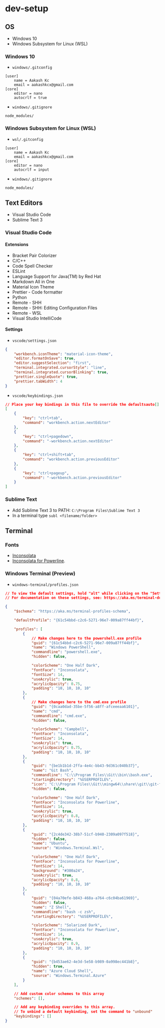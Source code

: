 # dev-setup

## OS

-   Windows 10
-   Windows Subsystem for Linux (WSL)

### Windows 10

-   `windows/.gitconfig`

```
[user]
	name = Aakash Kc
	email = aakashkcx@gmail.com
[core]
	editor = nano
	autocrlf = true

```

-   `windows/.gitignore`

```
node_modules/
```

### Windows Subsystem for Linux (WSL)

-   `wsl/.gitconfig`

```
[user]
	name = Aakash Kc
	email = aakashkcx@gmail.com
[core]
	editor = nano
	autocrlf = input
```

-   `windows/.gitignore`

```
node_modules/
```

## Text Editors

-   Visual Studio Code
-   Sublime Text 3

### Visual Studio Code

#### Extensions

-   Bracket Pair Colorizer
-   C/C++
-   Code Spell Checker
-   ESLint
-   Language Support for Java(TM) by Red Hat
-   Markdown All in One
-   Material Icon Theme
-   Prettier - Code formatter
-   Python
-   Remote - SHH
-   Remote - SHH: Editing Configuration Files
-   Remote - WSL
-   Visual Studio IntelliCode

#### Settings

-   `vscode/settings.json`

```json
{
    "workbench.iconTheme": "material-icon-theme",
    "editor.formatOnSave": true,
    "editor.suggestSelection": "first",
    "terminal.integrated.cursorStyle": "line",
    "terminal.integrated.cursorBlinking": true,
    "prettier.singleQuote": true,
    "prettier.tabWidth": 4
}
```

-   `vscode/keybindings.json`

```json
// Place your key bindings in this file to override the defaultsauto[]
[
    {
        "key": "ctrl+tab",
        "command": "workbench.action.nextEditor"
    },
    {
        "key": "ctrl+pagedown",
        "command": "-workbench.action.nextEditor"
    },
    {
        "key": "ctrl+shift+tab",
        "command": "workbench.action.previousEditor"
    },
    {
        "key": "ctrl+pageup",
        "command": "-workbench.action.previousEditor"
    }
]
```

### Sublime Text

-   Add Sublime Text 3 to PATH: `C:\Program Files\Sublime Text 3`
-   In a terminal type `subl <filename/folder>`

## Terminal

### Fonts

-   [Inconsolata](https://fonts.google.com/specimen/Inconsolata)
-   [Inconsolata for Powerline](https://github.com/powerline/fonts/tree/master/Inconsolata).

### Windows Terminal (Preview)

-   `windows-terminal/profiles.json`

```json
// To view the default settings, hold "alt" while clicking on the "Settings" button.
// For documentation on these settings, see: https://aka.ms/terminal-documentation

{
    "$schema": "https://aka.ms/terminal-profiles-schema",

    "defaultProfile": "{61c54bbd-c2c6-5271-96e7-009a87ff44bf}",

    "profiles": [
        {
            // Make changes here to the powershell.exe profile
            "guid": "{61c54bbd-c2c6-5271-96e7-009a87ff44bf}",
            "name": "Windows PowerShell",
            "commandline": "powershell.exe",
            "hidden": false,

            "colorScheme": "One Half Dark",
            "fontFace": "Inconsolata",
            "fontSize": 14,
            "useAcrylic": true,
            "acrylicOpacity": 0.75,
            "padding": "10, 10, 10, 10"
        },
        {
            // Make changes here to the cmd.exe profile
            "guid": "{0caa0dad-35be-5f56-a8ff-afceeeaa6101}",
            "name": "cmd",
            "commandline": "cmd.exe",
            "hidden": false,

            "colorScheme": "Campbell",
            "fontFace": "Inconsolata",
            "fontSize": 14,
            "useAcrylic": true,
            "acrylicOpacity": 0.75,
            "padding": "10, 10, 10, 10"
        },
        {
            "guid": "{be1b1b1d-2ffa-4e4c-bb43-9d361c040b37}",
            "name": "Git Bash",
            "commandline": "C:\\Program Files\\Git\\bin\\bash.exe",
            "startingDirectory": "%USERPROFILE%",
            "icon": "C:\\Program Files\\Git\\mingw64\\share\\git\\git-for-windows.ico",
            "hidden": false,

            "colorScheme": "One Half Dark",
            "fontFace": "Inconsolata for Powerline",
            "fontSize": 14,
            "useAcrylic": true,
            "acrylicOpacity": 0.8,
            "padding": "10, 10, 10, 10"
        },
        {
            "guid": "{2c4de342-38b7-51cf-b940-2309a097f518}",
            "hidden": false,
            "name": "Ubuntu",
            "source": "Windows.Terminal.Wsl",

            "colorScheme": "One Half Dark",
            "fontFace": "Inconsolata for Powerline",
            "fontSize": 14,
            "background": "#300a24",
            "useAcrylic": true,
            "acrylicOpacity": 0.8,
            "padding": "10, 10, 10, 10"
        },
        {
            "guid": "{04a70efe-b843-468a-a764-c6c04ba61969}",
            "hidden": false,
            "name": "Z Shell",
            "commandline": "bash -c zsh",
            "startingDirectory": "%USERPROFILE%",

            "colorScheme": "Solarized Dark",
            "fontFace": "Inconsolata for Powerline",
            "fontSize": 14,
            "useAcrylic": true,
            "acrylicOpacity": 0.9,
            "padding": "10, 10, 10, 10"
        },
        {
            "guid": "{b453ae62-4e3d-5e58-b989-0a998ec441b8}",
            "hidden": true,
            "name": "Azure Cloud Shell",
            "source": "Windows.Terminal.Azure"
        }
    ],

    // Add custom color schemes to this array
    "schemes": [],

    // Add any keybinding overrides to this array.
    // To unbind a default keybinding, set the command to "unbound"
    "keybindings": []
}
```
